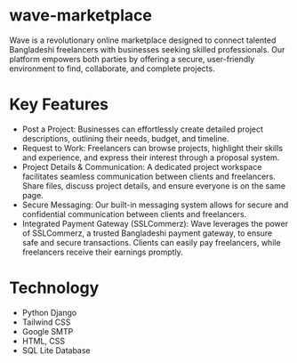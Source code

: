 # wave-marketplace
Wave is a revolutionary online marketplace designed to connect talented Bangladeshi freelancers with businesses seeking skilled professionals. Our platform empowers both parties by offering a secure, user-friendly environment to find, collaborate, and complete projects.


# Key Features
- Post a Project: Businesses can effortlessly create detailed project descriptions, outlining their needs, budget, and timeline.
- Request to Work: Freelancers can browse projects, highlight their skills and experience, and express their interest through a proposal system.
- Project Details & Communication: A dedicated project workspace facilitates seamless communication between clients and freelancers. Share files, discuss project details, and ensure everyone is on the same page.
- Secure Messaging: Our built-in messaging system allows for secure and confidential communication between clients and freelancers.
- Integrated Payment Gateway (SSLCommerz): Wave leverages the power of SSLCommerz, a trusted Bangladeshi payment gateway, to ensure safe and secure transactions. Clients can easily pay freelancers, while freelancers receive their earnings promptly.

# Technology 
- Python Django 
- Tailwind CSS
- Google SMTP
- HTML, CSS
- SQL Lite Database
